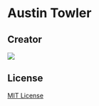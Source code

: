 # Austin Towler

## Creator
![](https://mangaartonline.files.wordpress.com/2019/12/em1ljngu4aa0hst.jpeg) 

## License
[MIT License](https://github.com/08162021-dotnet-uta/08162021-batch-repo/blob/main/LICENSE)